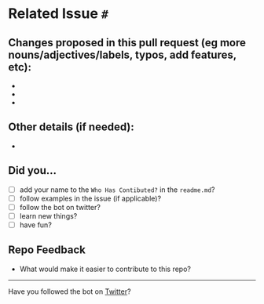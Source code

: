 # Related Issue `#  `

## Changes proposed in this pull request (eg more nouns/adjectives/labels, typos, add features, etc):
-
-
-

## Other details (if needed):
-

## Did you...
- [ ] add your name to the `Who Has Contibuted?` in the `readme.md`?
- [ ] follow examples in the issue (if applicable)?
- [ ] follow the bot on twitter?
- [ ] learn new things?
- [ ] have fun?

## Repo Feedback
- What would make it easier to contribute to this repo?


---
Have you followed the bot on [Twitter](www.twitter.com/LGBTQotd)? 